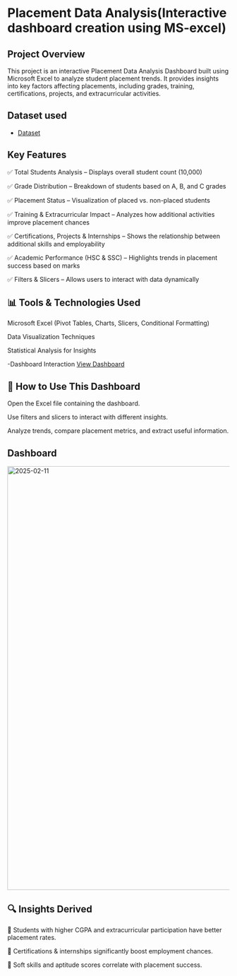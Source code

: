 # Placement Data Analysis(Interactive dashboard creation using MS-excel)
## Project Overview
This project is an interactive Placement Data Analysis Dashboard built using Microsoft Excel to analyze student placement trends. It provides insights into key factors affecting placements, including grades, training, certifications, projects, and extracurricular activities.
## Dataset used
- <a href="https://github.com/rupadhande/Data-Analyst-Dashboard/blob/main/placement%20data%20analysys.xlsx">Dataset</a>

## Key Features
✅ Total Students Analysis – Displays overall student count (10,000)

✅ Grade Distribution – Breakdown of students based on A, B, and C grades

✅ Placement Status – Visualization of placed vs. non-placed students

✅ Training & Extracurricular Impact – Analyzes how additional activities improve placement chances

✅ Certifications, Projects & Internships – Shows the relationship between additional skills and employability

✅ Academic Performance (HSC & SSC) – Highlights trends in placement success based on marks

✅ Filters & Slicers – Allows users to interact with data dynamically

## 📊 Tools & Technologies Used
Microsoft Excel (Pivot Tables, Charts, Slicers, Conditional Formatting)

Data Visualization Techniques

Statistical Analysis for Insights

-Dashboard Interaction <a href="https://github.com/rupadhande/Data-Analyst-Dashboard/blob/main/2025-02-11.png"> View Dashboard</a>

## 📎 How to Use This Dashboard
Open the Excel file containing the dashboard.

Use filters and slicers to interact with different insights.

Analyze trends, compare placement metrics, and extract useful information.

## Dashboard
<img width="960" alt="2025-02-11" src="https://github.com/user-attachments/assets/da4a70bc-f054-4041-b711-47145105312e" />

## 🔍 Insights Derived
📌 Students with higher CGPA and extracurricular participation have better placement rates.

📌 Certifications & internships significantly boost employment chances.

📌 Soft skills and aptitude scores correlate with placement success.

